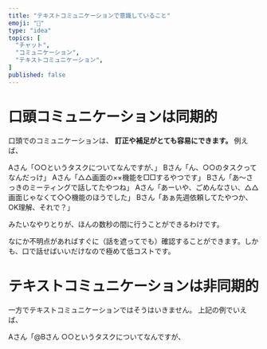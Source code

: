 ```yaml
---
title: "テキストコミュニケーションで意識していること"
emoji: "📝"
type: "idea"
topics: [ 
  "チャット",
  "コミュニケーション",
  "テキストコミュニケーション",
]
published: false
---
```


# 口頭コミュニケーションは同期的

口頭でのコミュニケーションは、 **訂正や補足がとても容易にできます。** 例えば、

Aさん「○○というタスクについてなんですが、」
Bさん「ん、○○のタスクってなんだっけ」
Aさん「△△画面の××機能を□□するやつです」
Bさん「あ～さっきのミーティングで話してたやつね」
Aさん「あーいや、ごめんなさい、△△画面じゃなくて◇◇機能のほうでした」
Bさん「あぁ先週依頼してたやつか、OK理解、それで？」

みたいなやりとりが、ほんの数秒の間に行うことができるわけです。

なにか不明点があればすぐに（話を遮ってでも）確認することができます。しかも、口で話せばいいだけなので極めて低コストです。

# テキストコミュニケーションは非同期的

一方でテキストコミュニケーションではそうはいきません。
上記の例でいえば、

Aさん「@Bさん ○○というタスクについてなんですが、